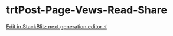 # trtPost-Page-Vews-Read-Share

[Edit in StackBlitz next generation editor ⚡️](https://stackblitz.com/~/github.com/naimbic/trtPost-Page-Vews-Read-Share)